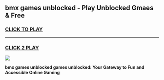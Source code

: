 
## bmx games unblocked - Play Unblocked Gmaes & Free
<h3>
<a href="https://news.freeplayer.one?title=bmx_games_unblocked&ref=23F">CLICK TO PLAY</a></h3>
<hr>

<h3>
<a href="https://news.freeplayer.one?title=bmx_games_unblocked&ref=23F">CLICK 2 PLAY</a>
  
</h3>

<a href="https://news.freeplayer.one?title=bmx_games_unblocked&ref=23F/"><img src="https://clearcache.store/games.png"></a>


**bmx games unblocked games unblocked: Your Gateway to Fun and Accessible Online Gaming**
